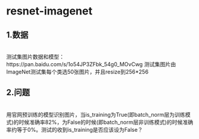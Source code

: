 # resnet-imagenet

## 1.数据
<br>
测试集图片数据和模型： https://pan.baidu.com/s/1o54JP3ZFbk_54g0_MOvCwg
测试集图片由ImageNet测试集每个类选50张图片，并且resize到256*256

## 2.问题
<br>
用官网预训练的模型识别图片，当is_training为True(即batch_norm层为训练模式)的时候准确率82%，为False的时候(即batch_norm层非训练模式)的时候准确率约等于0%。测试的收到is_training是否应该设为False？
